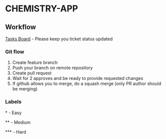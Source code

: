 # CHEMISTRY-APP

## Workflow

[Tasks Board](https://github.com/KuzniaCo/chemistry-app/projects/1) - Please keep you ticket status updated

### Git flow 

1. Create feature branch
2. Push your branch on remote repository
3. Create pull request 
4. Wait for 2 approves and be ready to provide requested changes
5. If github allows you to merge, do a squash merge (only PR author should be merging)

### Labels

\*   - Easy 

\**  - Medium

\*** - Hard
